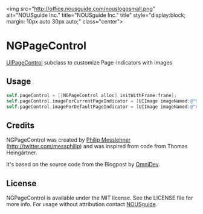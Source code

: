 <img src="http://office.nousguide.com/nouslogosmall.png" alt="NOUSguide Inc." title="NOUSguide Inc." title" style="display:block; margin: 10px auto 30px auto;" class="center">

# NGPageControl

[UIPageControl](https://developer.apple.com/library/ios/#documentation/UIKit/Reference/UIPageControl_Class/Reference/Reference.html) subclass to customize Page-Indicators with images

## Usage

``` objective-c
self.pageControl = [[NGPageControl alloc] initWithFrame:frane];
self.pageControl.imageForCurrentPageIndicator = [UIImage imageNamed:@"SelectedPageIndicator.png"];
self.pageControl.imageForDefaultPageIndicator = [UIImage imageNamed:@"UnselectedPageIndicator.png"];
```

## Credits

NGPageControl was created by [Philip Messlehner](https://github.com/messi/) (http://twitter.com/messphilip) and was inspired from code from Thomas Heingärtner.

It's based on the source code from the Blogpost by [OmniDev](http://www.onidev.com/2009/12/02/customisable-uipagecontrol/).

## License

NGPageControl is available under the MIT license. See the LICENSE file for more info.
For usage without attribution contact [NOUSguide](mailto:info@nousguide.com).